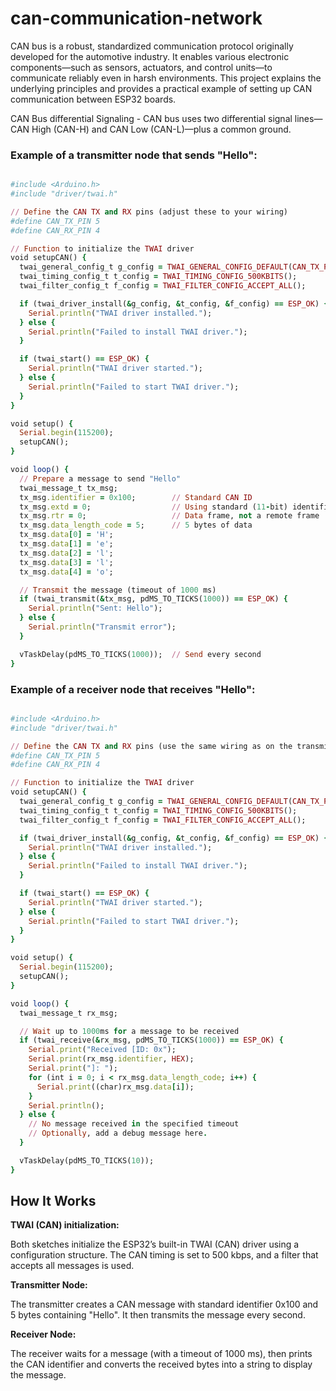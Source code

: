 # can-communication-network

CAN bus is a robust, standardized communication protocol originally developed for the automotive industry. It enables various electronic components—such as sensors, actuators, and control units—to communicate reliably even in harsh environments. This project explains the underlying principles and provides a practical example of setting up CAN communication between ESP32 boards.

CAN Bus differential Signaling - CAN bus uses two differential signal lines—CAN High (CAN-H) and CAN Low (CAN-L)—plus a common ground.

### Example of a transmitter node that sends "Hello":
```ruby

#include <Arduino.h>
#include "driver/twai.h"

// Define the CAN TX and RX pins (adjust these to your wiring)
#define CAN_TX_PIN 5
#define CAN_RX_PIN 4

// Function to initialize the TWAI driver
void setupCAN() {
  twai_general_config_t g_config = TWAI_GENERAL_CONFIG_DEFAULT(CAN_TX_PIN, CAN_RX_PIN, TWAI_MODE_NORMAL);
  twai_timing_config_t t_config = TWAI_TIMING_CONFIG_500KBITS();
  twai_filter_config_t f_config = TWAI_FILTER_CONFIG_ACCEPT_ALL();

  if (twai_driver_install(&g_config, &t_config, &f_config) == ESP_OK) {
    Serial.println("TWAI driver installed.");
  } else {
    Serial.println("Failed to install TWAI driver.");
  }

  if (twai_start() == ESP_OK) {
    Serial.println("TWAI driver started.");
  } else {
    Serial.println("Failed to start TWAI driver.");
  }
}

void setup() {
  Serial.begin(115200);
  setupCAN();
}

void loop() {
  // Prepare a message to send "Hello"
  twai_message_t tx_msg;
  tx_msg.identifier = 0x100;        // Standard CAN ID
  tx_msg.extd = 0;                  // Using standard (11-bit) identifier
  tx_msg.rtr = 0;                   // Data frame, not a remote frame
  tx_msg.data_length_code = 5;      // 5 bytes of data
  tx_msg.data[0] = 'H';
  tx_msg.data[1] = 'e';
  tx_msg.data[2] = 'l';
  tx_msg.data[3] = 'l';
  tx_msg.data[4] = 'o';

  // Transmit the message (timeout of 1000 ms)
  if (twai_transmit(&tx_msg, pdMS_TO_TICKS(1000)) == ESP_OK) {
    Serial.println("Sent: Hello");
  } else {
    Serial.println("Transmit error");
  }

  vTaskDelay(pdMS_TO_TICKS(1000));  // Send every second
}
```

### Example of a receiver node that receives "Hello":
```ruby

#include <Arduino.h>
#include "driver/twai.h"

// Define the CAN TX and RX pins (use the same wiring as on the transmitter)
#define CAN_TX_PIN 5
#define CAN_RX_PIN 4

// Function to initialize the TWAI driver
void setupCAN() {
  twai_general_config_t g_config = TWAI_GENERAL_CONFIG_DEFAULT(CAN_TX_PIN, CAN_RX_PIN, TWAI_MODE_NORMAL);
  twai_timing_config_t t_config = TWAI_TIMING_CONFIG_500KBITS();
  twai_filter_config_t f_config = TWAI_FILTER_CONFIG_ACCEPT_ALL();

  if (twai_driver_install(&g_config, &t_config, &f_config) == ESP_OK) {
    Serial.println("TWAI driver installed.");
  } else {
    Serial.println("Failed to install TWAI driver.");
  }

  if (twai_start() == ESP_OK) {
    Serial.println("TWAI driver started.");
  } else {
    Serial.println("Failed to start TWAI driver.");
  }
}

void setup() {
  Serial.begin(115200);
  setupCAN();
}

void loop() {
  twai_message_t rx_msg;

  // Wait up to 1000ms for a message to be received
  if (twai_receive(&rx_msg, pdMS_TO_TICKS(1000)) == ESP_OK) {
    Serial.print("Received [ID: 0x");
    Serial.print(rx_msg.identifier, HEX);
    Serial.print("]: ");
    for (int i = 0; i < rx_msg.data_length_code; i++) {
      Serial.print((char)rx_msg.data[i]);
    }
    Serial.println();
  } else {
    // No message received in the specified timeout
    // Optionally, add a debug message here.
  }

  vTaskDelay(pdMS_TO_TICKS(10));
}
```

## How It Works
  **TWAI (CAN) initialization:**
  
Both sketches initialize the ESP32’s built-in TWAI (CAN) driver using a configuration structure. The CAN timing is set to 500 kbps, and a filter that accepts all messages is used.

  **Transmitter Node:**

The transmitter creates a CAN message with standard identifier 0x100 and 5 bytes containing "Hello". It then transmits the message every second.
   

  **Receiver Node:**

The receiver waits for a message (with a timeout of 1000 ms), then prints the CAN identifier and converts the received bytes into a string to display the message.
